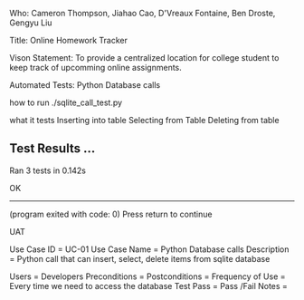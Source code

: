 Who: Cameron Thompson, Jiahao Cao, D'Vreaux Fontaine, Ben Droste, Gengyu Liu

Title: Online Homework Tracker

Vison Statement: To provide a centralized location for college student to keep track of upcomming online assignments.

Automated Tests:
Python Database calls

how to run
./sqlite_call_test.py

what it tests
Inserting into table
Selecting from Table
Deleting from table

Test Results
...
----------------------------------------------------------------------
Ran 3 tests in 0.142s

OK


------------------
(program exited with code: 0)
Press return to continue


UAT

Use Case ID = UC-01
Use Case Name = Python Database calls
Description = Python call that can insert, select, delete items from sqlite database

Users = Developers
Preconditions = 
Postconditions = 
Frequency of Use = Every time we need to access the database
Test Pass = Pass /Fail
Notes = 



